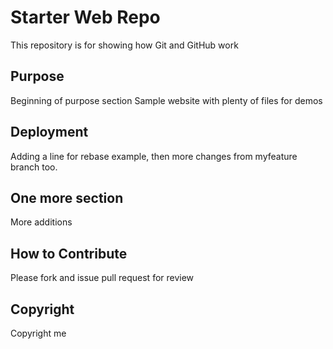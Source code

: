 # Starter Web Repo

This repository is for showing how Git and GitHub work

## Purpose
Beginning of purpose section
Sample website with plenty of files for demos

## Deployment
Adding a line for rebase example, then more changes from myfeature branch too.

## One more section
More additions

## How to Contribute
Please fork and issue pull request for review

## Copyright
Copyright me
